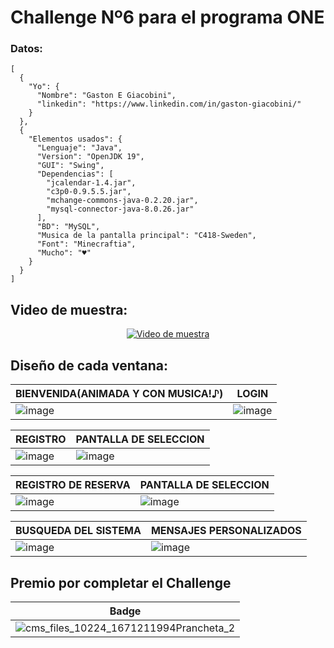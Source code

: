 # Challenge Nº6 para el programa ONE 
### Datos:
```
[
  {
    "Yo": {
      "Nombre": "Gaston E Giacobini",
      "linkedin": "https://www.linkedin.com/in/gaston-giacobini/"
    }
  },
  {
    "Elementos usados": {
      "Lenguaje": "Java",
      "Version": "OpenJDK 19",
      "GUI": "Swing",
      "Dependencias": [
        "jcalendar-1.4.jar",
        "c3p0-0.9.5.5.jar",
        "mchange-commons-java-0.2.20.jar",
        "mysql-connector-java-8.0.26.jar"
      ],
      "BD": "MySQL",
      "Musica de la pantalla principal": "C418-Sweden",
      "Font": "Minecraftia",
      "Mucho": "♥"
    }
  }
]
```

## Video de muestra:

<div align="center">
  <a href="https://www.youtube.com/watch?v=eLAJX-R8t8M"><img src="https://img.youtube.com/vi/eLAJX-R8t8M/0.jpg" alt="Video de muestra"></a>
</div>

## Diseño de cada ventana:
<div align="center">
  
| BIENVENIDA(ANIMADA Y CON MUSICA!♪) | LOGIN |
| ----------- | ----------- | 
|![image](https://user-images.githubusercontent.com/77559010/217989465-a9b07471-0531-477b-971f-c726f445a3e6.png)|![image](https://user-images.githubusercontent.com/77559010/217989502-dd6c3453-c4dd-4ead-bb2f-a99a787fa2cd.png)|

| REGISTRO | PANTALLA DE SELECCION |
| ----------- | ----------- | 
|![image](https://user-images.githubusercontent.com/77559010/217989573-838a5177-1486-48e0-9c52-701b073b2a21.png)|![image](https://user-images.githubusercontent.com/77559010/217989848-18c0b625-ef1b-4354-95aa-32a15b6359c9.png)|

| REGISTRO DE RESERVA | PANTALLA DE SELECCION |
| ----------- | ----------- | 
|![image](https://user-images.githubusercontent.com/77559010/217989950-61ad0e57-bc9c-46b3-9946-5aa4d9612c80.png)|![image](https://user-images.githubusercontent.com/77559010/217990054-6ccb4051-07ac-4ed2-884c-9501a83caa27.png)|

| BUSQUEDA DEL SISTEMA | MENSAJES PERSONALIZADOS |
| ----------- | ----------- | 
|![image](https://user-images.githubusercontent.com/77559010/217990170-0c26e5a6-db4b-4f62-afeb-ad2858b5a02b.png)|![image](https://user-images.githubusercontent.com/77559010/217990276-74e2b508-668e-4508-bdd2-caa72340e03f.png)|
  
</div>

## Premio por completar el Challenge 

<div align="center">
  
| Badge |
| ----------- |
| ![cms_files_10224_1671211994Prancheta_2](https://user-images.githubusercontent.com/77559010/217991747-52a5c799-e13b-4193-b001-815db0353e6e.png)|

  </div>
